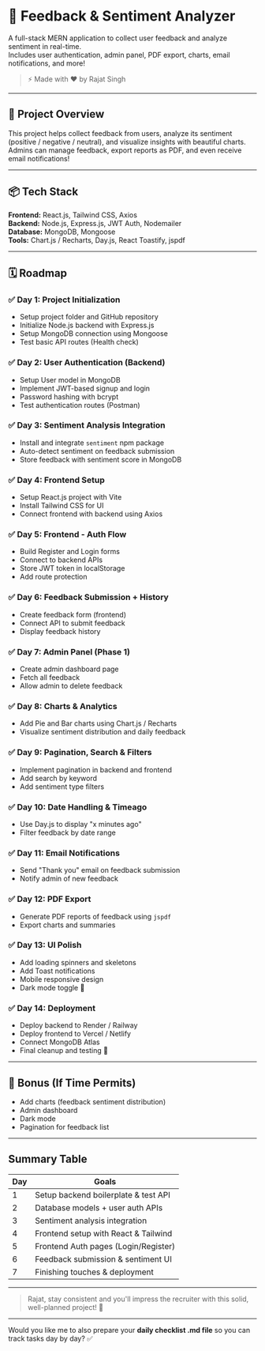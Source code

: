 # 📝 Feedback & Sentiment Analyzer

A full-stack MERN application to collect user feedback and analyze sentiment in real-time.  
Includes user authentication, admin panel, PDF export, charts, email notifications, and more!

> ⚡ Made with ❤️ by Rajat Singh

---

## 🚀 Project Overview

This project helps collect feedback from users, analyze its sentiment (positive / negative / neutral), and visualize insights with beautiful charts.  
Admins can manage feedback, export reports as PDF, and even receive email notifications!

---

## 📦 Tech Stack

**Frontend:** React.js, Tailwind CSS, Axios  
**Backend:** Node.js, Express.js, JWT Auth, Nodemailer  
**Database:** MongoDB, Mongoose  
**Tools:** Chart.js / Recharts, Day.js, React Toastify, jspdf

---

## 🗓️ Roadmap

### ✅ Day 1: Project Initialization

- Setup project folder and GitHub repository
- Initialize Node.js backend with Express.js
- Setup MongoDB connection using Mongoose
- Test basic API routes (Health check)

### ✅ Day 2: User Authentication (Backend)

- Setup User model in MongoDB
- Implement JWT-based signup and login
- Password hashing with bcrypt
- Test authentication routes (Postman)

### ✅ Day 3: Sentiment Analysis Integration

- Install and integrate `sentiment` npm package
- Auto-detect sentiment on feedback submission
- Store feedback with sentiment score in MongoDB

### ✅ Day 4: Frontend Setup

- Setup React.js project with Vite
- Install Tailwind CSS for UI
- Connect frontend with backend using Axios

### ✅ Day 5: Frontend - Auth Flow

- Build Register and Login forms
- Connect to backend APIs
- Store JWT token in localStorage
- Add route protection

### ✅ Day 6: Feedback Submission + History

- Create feedback form (frontend)
- Connect API to submit feedback
- Display feedback history

### ✅ Day 7: Admin Panel (Phase 1)

- Create admin dashboard page
- Fetch all feedback
- Allow admin to delete feedback

### ✅ Day 8: Charts & Analytics

- Add Pie and Bar charts using Chart.js / Recharts
- Visualize sentiment distribution and daily feedback

### ✅ Day 9: Pagination, Search & Filters

- Implement pagination in backend and frontend
- Add search by keyword
- Add sentiment type filters

### ✅ Day 10: Date Handling & Timeago

- Use Day.js to display "x minutes ago"
- Filter feedback by date range

### ✅ Day 11: Email Notifications

- Send "Thank you" email on feedback submission
- Notify admin of new feedback

### ✅ Day 12: PDF Export

- Generate PDF reports of feedback using `jspdf`
- Export charts and summaries

### ✅ Day 13: UI Polish

- Add loading spinners and skeletons
- Add Toast notifications
- Mobile responsive design
- Dark mode toggle 🌙

### ✅ Day 14: Deployment

- Deploy backend to Render / Railway
- Deploy frontend to Vercel / Netlify
- Connect MongoDB Atlas
- Final cleanup and testing 🚀

---

## 🎯 Bonus (If Time Permits)

- Add charts (feedback sentiment distribution)
- Admin dashboard
- Dark mode
- Pagination for feedback list

---

## Summary Table

| Day | Goals                                |
| --- | ------------------------------------ |
| 1   | Setup backend boilerplate & test API |
| 2   | Database models + user auth APIs     |
| 3   | Sentiment analysis integration       |
| 4   | Frontend setup with React & Tailwind |
| 5   | Frontend Auth pages (Login/Register) |
| 6   | Feedback submission & sentiment UI   |
| 7   | Finishing touches & deployment       |

---

> Rajat, stay consistent and you'll impress the recruiter with this solid, well-planned project! 🚀

---

Would you like me to also prepare your **daily checklist .md file** so you can track tasks day by day? ✅

